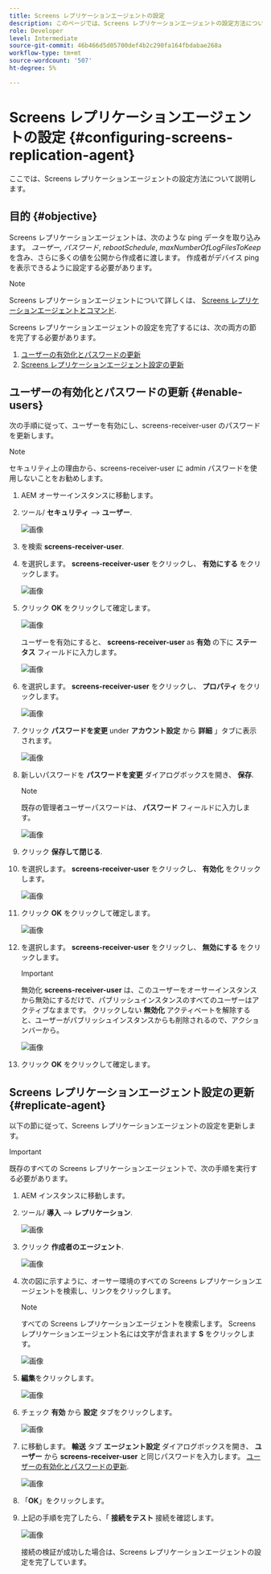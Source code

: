 ```yaml
---
title: Screens レプリケーションエージェントの設定
description: このページでは、Screens レプリケーションエージェントの設定方法について説明します。
role: Developer
level: Intermediate
source-git-commit: 46b466d5d05700def4b2c290fa164fbdabae268a
workflow-type: tm+mt
source-wordcount: '507'
ht-degree: 5%

---
```



# Screens レプリケーションエージェントの設定 {#configuring-screens-replication-agent}

ここでは、Screens レプリケーションエージェントの設定方法について説明します。

## 目的 {#objective}

Screens レプリケーションエージェントは、次のような ping データを取り込みます。 *ユーザー*, *パスワード*, *rebootSchedule*, *maxNumberOfLogFilesToKeep*&#x200B;を含み、さらに多くの値を公開から作成者に渡します。 作成者がデバイス ping を表示できるように設定する必要があります。

>[!NOTE]
>Screens レプリケーションエージェントについて詳しくは、 [Screens レプリケーションエージェントとコマンド](https://experienceleague.adobe.com/docs/experience-manager-screens/user-guide/administering/author-publish/author-publish-architecture-overview.html?lang=en#screens-replication-agents-and-commands).

Screens レプリケーションエージェントの設定を完了するには、次の両方の節を完了する必要があります。

1. [ユーザーの有効化とパスワードの更新](#enable-users)
1. [Screens レプリケーションエージェント設定の更新](#replicate-agent)

## ユーザーの有効化とパスワードの更新 {#enable-users}

次の手順に従って、ユーザーを有効にし、screens-receiver-user のパスワードを更新します。

>[!NOTE]
>セキュリティ上の理由から、screens-receiver-user に admin パスワードを使用しないことをお勧めします。

1. AEM オーサーインスタンスに移動します。

1. ツール/ **セキュリティ** —> **ユーザー**.

   ![画像](/help/user-guide/assets/screens-replication/screens-replication1.png)

1. を検索 **screens-receiver-user**.

1. を選択します。 **screens-receiver-user** をクリックし、 **有効にする** をクリックします。

   ![画像](/help/user-guide/assets/screens-replication/screens-replication2.png)

1. クリック **OK** をクリックして確定します。

   ![画像](/help/user-guide/assets/screens-replication/screens-replication3.png)

   ユーザーを有効にすると、 **screens-receiver-user** as **有効** の下に **ステータス** フィールドに入力します。

   ![画像](/help/user-guide/assets/screens-replication/screens-replication4.png)

1. を選択します。 **screens-receiver-user** をクリックし、 **プロパティ** をクリックします。

   ![画像](/help/user-guide/assets/screens-replication/screens-replication5.png)

1. クリック **パスワードを変更** under **アカウント設定** から **詳細** 」タブに表示されます。

   ![画像](/help/user-guide/assets/screens-replication/screens-replication6.png)

1. 新しいパスワードを **パスワードを変更** ダイアログボックスを開き、 **保存**.

   >[!NOTE]
   >既存の管理者ユーザーパスワードは、 **パスワード** フィールドに入力します。

   ![画像](/help/user-guide/assets/screens-replication/screens-replication7.png)

1. クリック **保存して閉じる**.

1. を選択します。 **screens-receiver-user** をクリックし、 **有効化** をクリックします。

   ![画像](/help/user-guide/assets/screens-replication/screens-replication8.png)

1. クリック **OK** をクリックして確定します。

   ![画像](/help/user-guide/assets/screens-replication/screens-replication9.png)

1. を選択します。 **screens-receiver-user** をクリックし、 **無効にする** をクリックします。

   >[!IMPORTANT]
   > 無効化 **screens-receiver-user** は、このユーザーをオーサーインスタンスから無効にするだけで、パブリッシュインスタンスのすべてのユーザーはアクティブなままです。 クリックしない **無効化** アクティベートを解除すると、ユーザーがパブリッシュインスタンスからも削除されるので、アクションバーから。

   ![画像](/help/user-guide/assets/screens-replication/screens-replication10.png)

1. クリック **OK** をクリックして確定します。

## Screens レプリケーションエージェント設定の更新 {#replicate-agent}

以下の節に従って、Screens レプリケーションエージェントの設定を更新します。

>[!IMPORTANT]
>既存のすべての Screens レプリケーションエージェントで、次の手順を実行する必要があります。

1. AEM インスタンスに移動します。

1. ツール/ **導入** —> **レプリケーション**.

   ![画像](/help/user-guide/assets/screens-replication/screens-replication1a.png)

1. クリック **作成者のエージェント**.

   ![画像](/help/user-guide/assets/screens-replication/screens-replication1b.png)

1. 次の図に示すように、オーサー環境のすべての Screens レプリケーションエージェントを検索し、リンクをクリックします。

   >[!NOTE]
   >すべての Screens レプリケーションエージェントを検索します。 Screens レプリケーションエージェント名には文字が含まれます **S** をクリックします。

   ![画像](/help/user-guide/assets/screens-replication/screens-replication1c.png)

1. **編集**&#x200B;をクリックします。

   ![画像](/help/user-guide/assets/screens-replication/screens-replication1d.png)

1. チェック **有効** から **設定** タブをクリックします。

   ![画像](/help/user-guide/assets/screens-replication/screens-replication1e.png)

1. に移動します。 **輸送** タブ **エージェント設定** ダイアログボックスを開き、 **ユーザー** から **screens-receiver-user** と同じパスワードを入力します。 [ユーザーの有効化とパスワードの更新](#enable-users).

   ![画像](/help/user-guide/assets/screens-replication/screens-replication1-f.png)

1. 「**OK**」をクリックします。

1. 上記の手順を完了したら、「 **接続をテスト** 接続を確認します。

   ![画像](/help/user-guide/assets/screens-replication/screens-replication1g.png)

   接続の検証が成功した場合は、Screens レプリケーションエージェントの設定を完了しています。